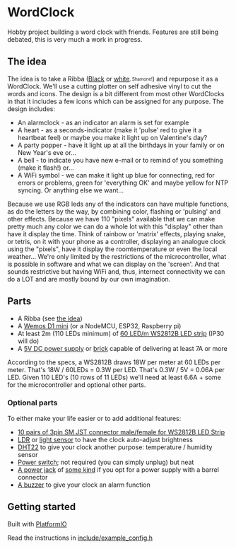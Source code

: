 # WordClock

Hobby project building a word clock with friends. Features are still being debated, this is very much a work in progress.

## The idea

The idea is to take a Ribba ([Black](https://www.ikea.com/nl/nl/p/ribba-fotolijst-zwart-40378401/) or [white](https://www.ikea.com/nl/nl/p/ribba-fotolijst-wit-00378403/)<sub><sup>, Shamone!</sup></sub>) and repurpose it as a WordClock. We'll use a cutting plotter on self adhesive vinyl to cut the words and icons. The design is a bit different from most other WordClocks in that it includes a few icons which can be assigned for any purpose. The design includes:

- An alarmclock - as an indicator an alarm is set for example
- A heart - as a seconds-indicator (make it 'pulse' red to give it a heartbeat feel) or maybe you make it light up on Valentine's day?
- A party popper - have it light up at all the birthdays in your family or on New Year's eve or...
- A bell - to indicate you have new e-mail or to remind of you something (make it flash!) or...
- A WiFi symbol - we can make it light up blue for connecting, red for errors or problems, green for 'everything OK' and maybe yellow for NTP syncing. Or anything else we want...

Because we use RGB leds any of the indicators can have multiple functions, as do the letters by the way, by combining color, flashing or 'pulsing' and other effects. Because we have 110 "pixels" available that we can make pretty much any color we can do a whole lot with this "display" other than have it display the time. Think of rainbow or 'matrix' effects, playing snake, or tetris, on it with your phone as a controller, displaying an analogue clock using the "pixels", have it display the roomtemperature or even the local weather... We're only limited by the restrictions of the microcontroller, what is possible in software and what we can display on the 'screen'. And that sounds restrictive but having WiFi and, thus, internect connectivity we can do a LOT and are mostly bound by our own imagination.

## Parts

- A Ribba (see [the idea](#the-idea))
- A [Wemos D1 mini](https://www.aliexpress.com/item/32651747570.html) (or a NodeMCU, ESP32, Raspberry pi)
- At least 2m (110 LEDs minimum) of [60 LED/m WS2812B LED strip](https://www.aliexpress.com/item/2036819167.html) (IP30 will do)
- A [5V DC power supply](https://www.aliexpress.com/item/32670505021.html) or [brick](https://www.aliexpress.com/item/33014935336.html) capable of delivering at least 7A or more

According to the specs, a WS2812B draws 18W per meter at 60 LEDs per meter. That's 18W / 60LEDs = 0.3W per LED. That's 0.3W / 5V = 0.06A per LED. Given 110 LED's (10 rows of 11 LEDs) we'll need at least 6.6A + some for the microcontroller and optional other parts.

### Optional parts

To either make your life easier or to add additional features:

- [10 pairs of 3pin SM JST connector male/female for WS2812B LED Strip](https://www.aliexpress.com/item/1718558728.html)
- [LDR](https://www.aliexpress.com/item/32760631393.html) or [light sensor](https://www.aliexpress.com/item/32550638947.html) to have the clock auto-adjust brightness
- [DHT22](https://www.aliexpress.com/item/32802908424.html) to give your clock another purpose: temperature / humidity sensor
- [Power switch](https://www.aliexpress.com/item/32832214619.html); not required (you can simply unplug) but neat
- [A power jack](https://www.aliexpress.com/item/32414627873.html) of [some kind](https://www.aliexpress.com/item/4000198429452.html) if you opt for a power supply with a barrel connector
- [A buzzer](https://www.aliexpress.com/item/32849730395.html) to give your clock an alarm function

## Getting started

Built with [PlatformIO](https://platformio.org/)

Read the instructions in [include/example_config.h](include/example_config.h)
